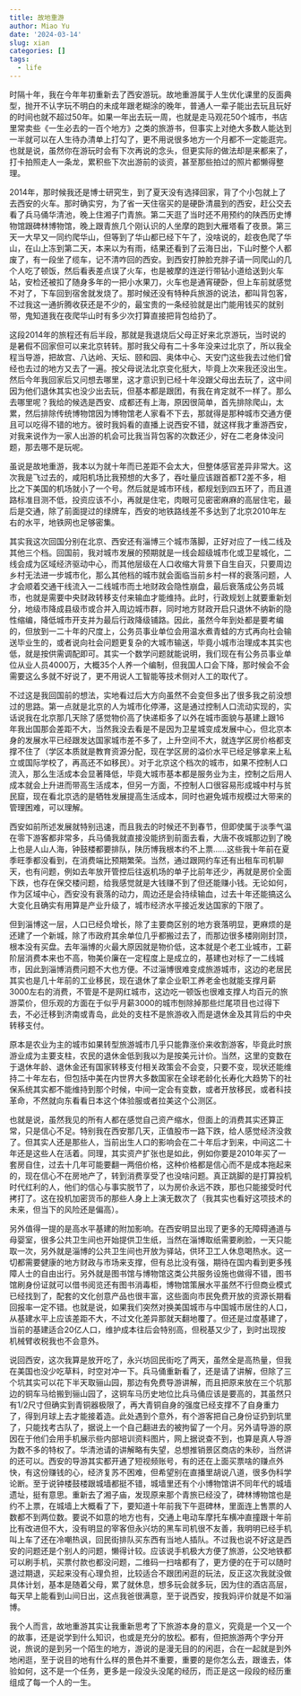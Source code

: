```yaml
---
title: 故地重游
author: Miao Yu
date: '2024-03-14'
slug: xian
categories: []
tags:
  - life
---
```


时隔十年，我在今年年初重新去了西安游玩。故地重游属于人生优化课里的反面典型，抛开不认字玩不明白的未成年跟老糊涂的晚年，普通人一辈子能出去玩且玩好的时间也就不超过50年。如果一年出去玩一周，也就是走马观花50个城市，书店里常卖些《一生必去的一百个地方》之类的旅游书，但事实上对绝大多数人能达到一半就可以在人生待办清单上打勾了，更不用说很多地方一个月都不一定能逛完。也就是说，虽然你在游玩时会有下次再说的念头，但更实际的做法却是来都来了，打卡拍照走人一条龙，累积些下次出游前的谈资，甚至那些拍过的照片都懒得整理。

2014年，那时候我还是博士研究生，到了夏天没有选择回家，背了个小包就上了去西安的火车。那时确实穷，为了省一天住宿买的是硬卧清晨到的西安，赶公交去看了兵马俑华清池，晚上住湘子门青旅。第二天逛了当时还不用预约的陕西历史博物馆跟碑林博物馆，晚上跟青旅几个刚认识的人坐摩的跑到大雁塔看了夜景。第三天一大早又一同约爬华山，但等到了华山都已经下午了，没啥说的，趁夜色爬了华山，在山上冻到第二天，本来以为有雨，结果还看到了云海日出，下山时整个人都废了，有一段坐了缆车，记不清咋回的西安。到西安打肿脸充胖子请一同爬山的几个人吃了顿饭，然后看表差点误了火车，也是被摩的连逆行带钻小道给送到火车站，安检还被扣了随身多年的一把小水果刀，火车也是通宵硬卧，但上车前就感觉不对了，下车回到宿舍就发烧了。那时候还没有特种兵旅游的说法，都叫背包客，不过我这一通折腾收获还是不少的，最宝贵的一条经验就是出门能用钱买的就别带，鬼知道我在夜爬华山时有多少次打算直接把背包给扔了。

这段2014年的旅程还有后半段，那就是我退烧后父母正好来北京游玩，当时说的是暑假不回家但可以来北京转转。那时我父母有二十多年没来过北京了，所以我全程当导游，把故宫、八达岭、天坛、颐和园、奥体中心、天安门这些我去过他们曾经也去过的地方又去了一遍。按父母说法北京变化挺大，毕竟上次来我还没出生。然后今年我回家后又问想去哪里，这才意识到已经十年没跟父母出去玩了，这中间因为他们退休其实也没少出去玩，但基本都是跟团，有我在肯定就不一样了。那么去哪里呢？我给的候选是西安、成都还有上海，原因很简单，首先排除爬山，太累，然后排除传统博物馆因为博物馆老人家看不下去，那就得是那种城市交通方便且可以吃得不错的地方。彼时我妈看的直播上说西安不错，就这样我才重游西安，对我来说作为一家人出游的机会可比我当背包客的次数还少，好在二老身体没问题，那去哪不是玩呢。

虽说是故地重游，我本以为就十年而已差距不会太大，但整体感官差异非常大。这次我是飞过去的，咸阳机场比我预想的大多了，吞吐量应该跟首都T2差不多，相比之下美国的机场就小了一个号。然后就是城市环线，都规划到四五环了，而且道路标准目测不低，投资应该不小，再就是住宅，肉眼可见密密麻麻的高层住宅，最后是交通，除了前面提过的绿牌车，西安的地铁路线差不多达到了北京2010年左右的水平，地铁网也足够密集。

其实我这次回国分别在北京、西安还有淄博三个城市落脚，正好对应了一线二线及其他三个档。回国前，我对城市发展的预期就是一线会超级城市化或卫星城化，二线会成为区域经济驱动中心，而其他层级在人口收缩大背景下自生自灭，只要周边乡村无法进一步城市化，那么其他档的城市就会面临当前乡村一样的衰落问题，人才会顺着交通干线流入一二线城市而土地财政会隐性崩盘，最后衰落成公务员城市，也就是需要中央财政转移支付来输血才能维持。此时，行政规划上就要重新划分，地级市降成县级市或合并入周边城市群，同时地方财政开启只退休不纳新的隐性缩编，降低城市开支并为最后行政降级铺路。因此，虽然今年到处都是要考编的，但放到一二十年的尺度上，公务员事业单位会用温水煮青蛙的方式再向社会输送毕业生的，或者说向社会问题更复杂的大城市输送，毕竟小城市治理成本其实也低，就是按供需调配即可。其实一个数学问题就能说明，我们现在有公务员事业单位从业人员4000万，大概35个人养一个编制，但我国人口会下降，那时候会不会需要这么多就不好说了，更不用说人工智能等技术侧对人工的取代了。

不过这是我回国前的想法，实地看过后大方向虽然不会变但多出了很多我之前没想过的思路。第一点就是北京的人为城市化停滞，这是通过控制人口流动实现的，实话说我在北京那几天除了感觉物价高了快递柜多了以外在城市面貌与基建上跟16年我出国那会差距不大，当然我没去看是不是因为卫星城变成发展中心，但北京本身的发展水平已经跟发达国家城市差不多了，上升空间不大，就连学区房价格都支撑不住了（学区本质就是教育资源分配，现在学区房的溢价水平已经足够拿来上私立或国际学校了，再高还不如移民）。对于北京这个档次的城市，如果不控制人口流入，那么生活成本会显著降低，毕竟大城市基本都是服务业为主，控制之后用人成本就会上升进而带高生活成本，但另一方面，不控制人口很容易形成城中村与贫民窟，现在看北京选的是牺牲发展提高生活成本，同时也避免城市规模过大带来的管理困难，可以理解。

西安如前所述发展就特别迅速，而且我去的时候还不到春节，但即使属于淡季气温在零下游客都非常多，兵马俑我就直接没能挤到前面去看，大唐不夜城那边到了晚上也是人山人海，钟鼓楼都要排队，陕历博我根本约不上票……这些我十年前在夏季旺季都没看到，在消费端比预期繁荣。当然，通过跟网约车还有出租车司机聊天，也有问题，例如去年放开管控后往返机场的单子比前年还少，再就是房价全面下跌，也存在保交楼问题，给我感觉就是大钱赚不到了但还能赚小钱。无论如何，作为区域中心，西安没有衰落的动力，周边还是会持续输血，过去十年还能搞这么大变化且确实有用算是产业升级了，城市经济水平接近发达国家的下限了。

但到淄博这一层，人口已经负增长，除了主要商区别的地方衰落明显，更麻烦的是还建了一个新城，除了市政府其余单位几乎都搬过去了，而那边很多楼刚刚封顶，根本没有买盘。去年淄博的火最大原因就是物价低，这本就是个老工业城市，工薪阶层消费本来也不高，物美价廉在一定程度上是成立的，基建也对标了一二线城市，因此到淄博消费问题不大也方便。不过淄博很难变成旅游城市，这边的老居民其实也是几十年前的工业移民，现在退休了拿企业职工养老金也就能支撑月薪3000左右的消费，不管是不是网红城市，这边吃一顿饭也很难支撑人均百元的旅游菜价，但乐观的方面在于似乎月薪3000的城市刨除掉那些烂尾项目也过得下去，不必迁移到济南或青岛，此处的支柱不是旅游收入而是退休金及其背后的中央转移支付。

原本是农业为主的城市如果转型旅游城市几乎只能靠涨价来收割游客，毕竟此时旅游业成为主要支柱，农民的退休金低到我以为是按美元计价。当然，这里的变数在于退休年龄、退休金还有国家转移支付相关政策会不会变，只要不变，现状还能维持二十年左右，但包括中美在内世界大多数国家在全球老龄化长寿化大趋势下的社保系统其实都不能维持到那个时候，中间一定会有变数，或者开放移民，或者科技革命，不然就向东看看日本这个体验服或者拉美这个公测区。

也就是说，虽然我见的所有人都在感觉自己资产缩水，但面上的消费其实还算正常，只是信心不足。特别我在西安那几天，正值股市一路下跌，给人感觉经济没救了。但其实人还是那些人，当前出生人口的影响会在二十年后才到来，中间这二十年还是这些人在活着。同理，其实资产扩张也是如此，例如你要是2010年买了一套房自住，过去十几年可能要翻一两倍价格，这种价格都是信心而不是成本拖起来的，现在信心不在房地产了，转到消费享受了也没啥问题。真正跳脚的是打算投机时代红利的人，他们的信心与事实脱节了，以为房价永远不跌，那也只能接受时代拷打了。这在投机加密货币的那些人身上上演无数次了（我其实也看好这项技术的未来，但当下的风险还是偏高）。

另外值得一提的是高水平基建的附加影响。在西安明显出现了更多的无障碍通道与母婴室，很多公共卫生间也开始提供卫生纸，当然在淄博取纸需要刷脸，一天只能取一次，另外就是淄博的公共卫生间也开放为驿站，供环卫工人休息喝热水。这一切都需要健康的地方财政与市场来支撑，但有总比没有强，期待在国内看到更多残障人士的自由出行。另外就是图书馆与博物馆这类公共服务设施也做得不错，图书馆刷身份证就可以借书阅览还有图书消毒柜，博物馆策展水平虽然不行但商业模式已经找到了，配套的文化创意产品也很丰富，这些面向市民免费开放的资源长期看回报率一定不错。也就是说，如果我们突然对换美国城市与中国城市居住的人口，从基建水平上应该差距不大，不过文化差异那就天翻地覆了。但还是过度基建了，当前的基建适合20亿人口，维护成本往后会特别高，但税基又少了，到时出现按机械臂收税我也不会意外。

说回西安，这次我算是放开吃了，永兴坊回民街吃了两天，虽然全是高热量，但我在美国也没少吃草料，时空对冲一下。兵马俑重新看了，还是请了讲解，但除了三个坑其实可以花下半天取骊山园，那边有免费导游讲解，而且把原来放在三个坑那边的铜车马给搬到骊山园了，这铜车马历史地位比兵马俑应该是要高的，其虽然只有1/2尺寸但确实到青铜器极限了，再大青铜自身的强度已经支撑不了自身重力了，得到月球上去才能接着造。此处遇到个意外，有个游客把自己身份证扔到坑里了，只能找考古队了，据说上一个自己翻进去的被拘留了一个月。另外请导游的原因在于他们会用手机展示些内部培训资料图片，网上据说查不到，也算是真人导游为数不多的特权了。华清池请的讲解略有失望，总想推销景区商店的朱砂，当然讲的还可以。西安的导游其实都开通了短视频账号，有的还在上面买票啥的赚点外快，有这份赚钱的心，经济复苏不困难，但希望别在直播里胡说八道，很多伪科学论断。至于说钟楼鼓楼跟城墙都挺不错，城墙里还有个小博物馆讲不同年代的城墙遗址，挺有意思。重新去了湘子庙，发现原来那个青旅已经没了，碑林博物馆也是约不上票，在城墙上大概看了下，要知道十年前我下午逛碑林，里面连上售票的人数都不到两位数。要说不如意的地方也有，交通上电动车摩托车横冲直撞跟十年前比有改进但不大，没有明显的宰客但永兴坊的黑车司机很不友善，我明明已经手机叫上车了还在冷嘲热讽，回民街排队买东西有当地人插队。不过我也说不好这是西安的问题还是个别人的问题，懒得计较。应该说手机极大方便了旅游，公交地铁都可以刷手机，买票付款也都没问题，二维码一扫啥都有了，更方便的在于可以随时退过期退，买起来没有心理负担，比较适合不跟团闲逛的玩法，反正这次我就没做具体计划，基本是随着父母，累了就休息，想多玩会就多玩，因为住的酒店高层，每天早上能看到山间日出，这点我爸很满意，至于说西安，按我妈评价就是不如淄博。

我个人而言，故地重游其实让我重新思考了下旅游本身的意义，究竟是一个又一个的故事，还是说学到什么知识，也或是充分的放松。都有，但把旅游两个字分开说，旅说的是到另一个陌生的地方，游说的是漫无目的的闲逛，合在一起就是到外地闲逛，至于说目的地有什么样的景色并不重要，重要的是你怎么去，跟谁去，体验如何，这不是一个任务，更多是一段没头没尾的经历，而正是这一段段的经历重组成了每一个人的一生。
